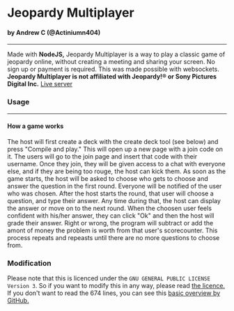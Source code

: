 # Jeopardy Multiplayer
#### by Andrew C (@Actiniumn404)
-------------
Made with **NodeJS,** Jeopardy Multiplayer is a way to play a classic game of jeopardy online, without creating a meeting and sharing your screen. No sign up or payment is required. This was made possible with websockets. **Jeopardy Multiplayer is not affiliated with Jeopardy!® or Sony Pictures Digital Inc.**
[Live server](https://jeopardy.andrewchen51.repl.co/)

### Usage
----
#### How a game works
The host will first create a deck with the create deck tool (see below) and press "Compile and play." This will open up a new page with a join code on it. The users will go to the join page and insert that code with their username. Once they join, they will be given access to a chat with everyone else, and if they are being too rouge, the host can kick them. As soon as the game starts, the host will be asked to choose who gets to choose and answer the question in the first round. Everyone will be notified of the user who was chosen. After the host starts the round, that user will choose a question, and type their answer. Any time during that, the host can display the answer or move on to the next round. When the choosen user feels confident with his/her answer, they can click "Ok" and then the host will grade their answer. Right or wrong, the program will subtract or add the amont of money the problem is worth from that user's scorecounter. This process repeats and repeasts until there are no more questions to choose from.

### Modification
Please note that this is licenced under the `GNU GENERAL PUBLIC LICENSE Version 3`. So if you want to modify this in any way, please read [the licence.](https://raw.githubusercontent.com/actiniumn404/Jeopardy/master/LICENCE) If you don't want to read the 674 lines, you can see this [basic overview by GitHub.](https://choosealicense.com/licenses/gpl-3.0/)
